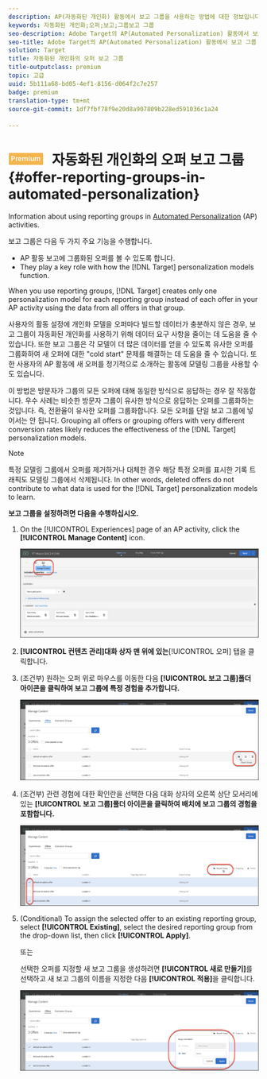 ```yaml
---
description: AP(자동화된 개인화) 활동에서 보고 그룹을 사용하는 방법에 대한 정보입니다.
keywords: 자동화된 개인화;오퍼;보고;그룹보고 그룹
seo-description: Adobe Target의 AP(Automated Personalization) 활동에서 보고 그룹을 사용하는 방법에 대한 정보입니다.
seo-title: Adobe Target의 AP(Automated Personalization) 활동에서 보고 그룹 제공
solution: Target
title: 자동화된 개인화의 오퍼 보고 그룹
title-outputclass: premium
topic: 고급
uuid: 5b111a68-bd05-4ef1-8156-d064f2c7e257
badge: premium
translation-type: tm+mt
source-git-commit: 1df7fbf78f9e20d8a907809b228ed591036c1a24

---
```



# ![PREMIUM](/help/assets/premium.png) 자동화된 개인화의 오퍼 보고 그룹{#offer-reporting-groups-in-automated-personalization}

Information about using reporting groups in [Automated Personalization](/help/c-activities/t-automated-personalization/automated-personalization.md) (AP) activities.

보고 그룹은 다음 두 가지 주요 기능을 수행합니다.

* AP 활동 보고에 그룹화된 오퍼를 볼 수 있도록 합니다.
* They play a key role with how the [!DNL Target] personalization models function.

When you use reporting groups, [!DNL Target] creates only one personalization model for each reporting group instead of each offer in your AP activity using the data from all offers in that group.

사용자의 활동 설정에 개인화 모델을 오퍼마다 빌드할 데이터가 충분하지 않은 경우, 보고 그룹이 자동화된 개인화를 사용하기 위해 데이터 요구 사항을 줄이는 데 도움을 줄 수 있습니다. 또한 보고 그룹은 각 모델이 더 많은 데이터를 얻을 수 있도록 유사한 오퍼를 그룹화하여 새 오퍼에 대한 "cold start" 문제를 해결하는 데 도움을 줄 수 있습니다. 또한 사용자의 AP 활동에 새 오퍼를 정기적으로 소개하는 활동에 모델링 그룹을 사용할 수도 있습니다.

이 방법은 방문자가 그룹의 모든 오퍼에 대해 동일한 방식으로 응답하는 경우 잘 작동합니다. 우수 사례는 비슷한 방문자 그룹이 유사한 방식으로 응답하는 오퍼를 그룹화하는 것입니다. 즉, 전환율이 유사한 오퍼를 그룹화합니다. 모든 오퍼를 단일 보고 그룹에 넣어서는 안 됩니다. Grouping all offers or grouping offers with very different conversion rates likely reduces the effectiveness of the [!DNL Target] personalization models.

>[!NOTE]
>
>특정 모델링 그룹에서 오퍼를 제거하거나 대체한 경우 해당 특정 오퍼를 표시한 기록 트래픽도 모델링 그룹에서 삭제됩니다. In other words, deleted offers do not contribute to what data is used for the [!DNL Target] personalization models to learn.

**보고 그룹을 설정하려면 다음을 수행하십시오.**

1. On the [!UICONTROL Experiences] page of an AP activity, click the **[!UICONTROL Manage Content]** icon.

   ![](assets/ap_manage_content.png)

1. **[!UICONTROL 컨텐츠 관리]대화 상자 맨 위에 있는**[!UICONTROL 오퍼] 탭을 클릭합니다.
1. (조건부) 원하는 오퍼 위로 마우스를 이동한 다음 **[!UICONTROL 보고 그룹]폴더 아이콘을 클릭하여 보고 그룹에 특정 경험을 추가합니다.**

   ![](assets/ap_manage_content_2.png)

1. (조건부) 관련 경험에 대한 확인란을 선택한 다음 대화 상자의 오른쪽 상단 모서리에 있는 **[!UICONTROL 보고 그룹]폴더 아이콘을 클릭하여 배치에 보고 그룹의 경험을 포함합니다.**

   ![](assets/ap_manage_content_3.png)

1. (Conditional) To assign the selected offer to an existing reporting group, select **[!UICONTROL Existing]**, select the desired reporting group from the drop-down list, then click **[!UICONTROL Apply]**.

   또는

   선택한 오퍼를 지정할 새 보고 그룹을 생성하려면 **[!UICONTROL 새로 만들기]**&#x200B;를 선택하고 새 보고 그룹의 이름을 지정한 다음 **[!UICONTROL 적용]**&#x200B;을 클릭합니다.

   ![](assets/ap_reporting_groups.png)

